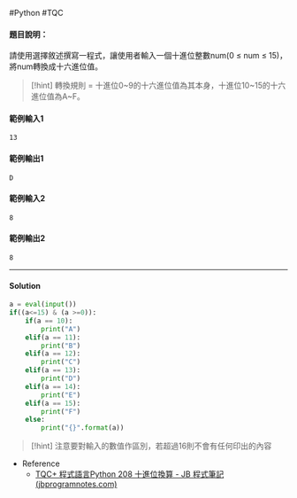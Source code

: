 #Python #TQC 
#### 題目說明：

請使用選擇敘述撰寫一程式，讓使用者輸入一個十進位整數num(0 ≤ num ≤ 15)，將num轉換成十六進位值。

> [!hint]
> 轉換規則 = 十進位0~9的十六進位值為其本身，十進位10~15的十六進位值為A~F。

#### 範例輸入1

```
13
```

#### 範例輸出1

```
D
```

#### 範例輸入2

```
8
```

#### 範例輸出2

```
8
```

---
#### Solution
```python linenums="1"
a = eval(input())
if((a<=15) & (a >=0)):
	if(a == 10):
		print("A")
	elif(a == 11):
		print("B")
	elif(a == 12):
		print("C")
	elif(a == 13):
		print("D")
	elif(a == 14):
		print("E")
	elif(a == 15):
		print("F")
	else:
		print("{}".format(a))
```

>[!hint]
>注意要對輸入的數值作區別，若超過16則不會有任何印出的內容

- Reference
	- [TQC+ 程式語言Python 208 十進位換算 - JB 程式筆記 (jbprogramnotes.com)](https://jbprogramnotes.com/2020/05/tqc-%e7%a8%8b%e5%bc%8f%e8%aa%9e%e8%a8%80python-208-%e5%8d%81%e9%80%b2%e4%bd%8d%e6%8f%9b%e7%ae%97/)
